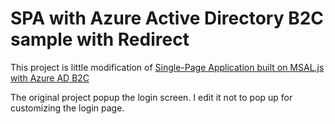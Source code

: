 # SPA with Azure Active Directory B2C sample with Redirect

This project is little modification of [Single-Page Application built on MSAL.js with Azure AD B2C](https://github.com/Azure-Samples/active-directory-b2c-javascript-msal-singlepageapp)

The original project popup the login screen. I edit it not to pop up for customizing the login page.

